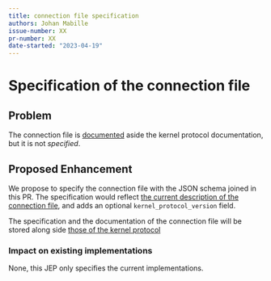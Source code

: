 ```yaml
---
title: connection file specification
authors: Johan Mabille
issue-number: XX
pr-number: XX
date-started: "2023-04-19"
---
```


# Specification of the connection file

## Problem

The connection file is [documented](https://github.com/jupyter/jupyter_client/blob/main/docs/kernels.rst) aside the kernel protocol documentation, but it is not *specified*.

## Proposed Enhancement

We propose to specify the connection file with the JSON schema joined in this PR. The specification would reflect
[the current description of the connection file](https://jupyter-client.readthedocs.io/en/stable/kernels.html#connection-files),
and adds an optional `kernel_protocol_version` field.

The specification and the documentation of the connection file will be stored along side [those of the kernel protocol](https://github.com/jupyter-standards/kernel-protocol)

### Impact on existing implementations

None, this JEP only specifies the current implementations.
